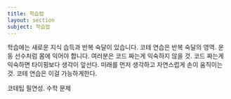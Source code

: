 ```yaml
---
title: 학습법
layout: section
subject: 학습법
---
```


학습에는 새로운 지식 습득과 반복 숙달이 있습니다.  코테 연습은 반복 숙달의 영역. 운동 선수처럼 몸에 익어야 합니다. 여러분은 코드 짜는게 익숙하지 않을 것. 코드 짜는게 익숙하면 타이핑보다 생각이 앞선다. 미래를 먼저 생각하고 자연스럽게 손이 움직이는것. 코테 연습은 이걸 가능하게한다.

코테팁
필연성. 수학 문제